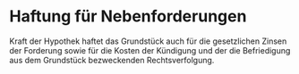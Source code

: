 # Haftung für Nebenforderungen

Kraft der Hypothek haftet das Grundstück auch für die gesetzlichen Zinsen der Forderung sowie für die Kosten der Kündigung und der die Befriedigung aus dem Grundstück bezweckenden Rechtsverfolgung.